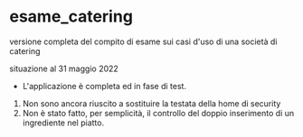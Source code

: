 # esame_catering
versione completa del compito di esame sui casi d'uso 
di una società di catering

situazione al 31 maggio 2022

- L'applicazione è completa ed in fase di test.

1) Non sono ancora riuscito a sostituire la testata della home di security
2) Non è stato fatto, per semplicità, il controllo del doppio inserimento di un ingrediente nel piatto.
